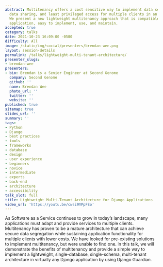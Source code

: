 ```yaml
---
abstract: Multitenancy offers a cost sensitive way to implement data segregation,
  data sharing, and least privileged access for multiple clients in an application.
  We present a new lightweight multitenancy approach that is compatible with any Django
  application, easy to implement, use, and maintain.
accepted: true
category: talks
date: 2021-10-23 16:09:00 -0500
difficulty: All
image: /static/img/social/presenters/brendan-wee.png
layout: session-details
permalink: /talks/lightweight-multi-tenant-architecture/
presenter_slugs:
- brendan-wee
presenters:
- bio: Brendan is a Senior Engineer at Second Genome
  company: Second Genome
  github: ''
  name: Brendan Wee
  photo_url: ''
  twitter: ''
  website: ''
published: true
sitemap: true
slides_url: ''
summary: ''
tags:
- Python
- Django
- best practices
- tools
- frameworks
- database
- design
- user experience
- beginners
- novice
- intermediate
- experts
- back-end
- architecture
- accessibility
talk_slot: full
title: Lightweight Multi-Tenant Architecture for Django Applications
video_url: 'https://youtu.be/cwsi9VPpFEo'
---
```


As Software as a Service continues to grow in today’s landscape, many applications must adapt and provide services to multiple clients. Multitenancy has proven to be a mature architecture that can achieve secure data segregation while sustaining application functionality for multiple clients with lower costs. We have looked for pre-existing solutions to implement multitenancy, but were unable to find one. In this talk, we will demonstrate the benefits of multitenancy and provide a simple way to implement a lightweight, single-database, single-schema, multi-tenant architecture in virtually any Django application by using Django Guardian.
